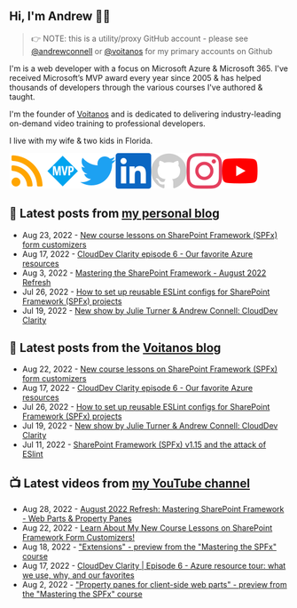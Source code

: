 ## Hi, I'm Andrew 👋🏼

> 👉 NOTE: this is a utility/proxy GitHub account - please see [@andrewconnell](/andrewconnell) or [@voitanos](/voitanos) for my primary accounts on Github

I'm is a web developer with a focus on Microsoft Azure & Microsoft 365. I've received Microsoft’s MVP award every year since 2005 & has helped thousands of developers through the various courses I've authored & taught.

I'm the founder of [Voitanos](https://www.voitanos.io) and is dedicated to delivering industry-leading on-demand video training to professional developers.

I live with my wife & two kids in Florida.

[![](./images/rss.svg)](https://www.andrewconnell.com)[![](./images/mvp.svg)](https://mvp.microsoft.com/en-us/PublicProfile/21083?fullName=Andrew%20Connell)[![](./images/twitter.svg)](https://www.twitter.com/andrewconnell)[![](./images/linkedin.svg)](https://www.linkedin.com/in/andrewconnell)[![](./images/github.svg)](https://www.github.com/andrewconnell)[![](./images/instagram.svg)](https://www.instagram.com/andrewconnell1)[![](./images/youtube.svg)](https://www.youtube.com/voitanosio)

## 📘 Latest posts from [my personal blog](https://www.andrewconnell.com)
<!-- MYBLOG-POST-LIST:START -->
- Aug 23, 2022 - [New course lessons on SharePoint Framework &lpar;SPFx&rpar; form customizers](https://www.andrewconnell.com/blog/mastering-sharepoint-framework-new-course-lessons-list-form-customizer-extensions/)
- Aug 17, 2022 - [CloudDev Clarity episode 6 - Our favorite Azure resources](https://www.andrewconnell.com/blog/clouddev-clarity-episode-006-favorite-azure-resources/)
- Aug 3, 2022 - [Mastering the SharePoint Framework - August 2022 Refresh](https://www.andrewconnell.com/blog/mastering-sharepoint-framework-august-2022-webparts-property-panes/)
- Jul 26, 2022 - [How to set up reusable ESLint configs for SharePoint Framework &lpar;SPFx&rpar; projects](https://www.andrewconnell.com/blog/sharepoint-framework-spfx-reusable-eslint-configurations/)
- Jul 19, 2022 - [New show by Julie Turner &amp; Andrew Connell: CloudDev Clarity](https://www.andrewconnell.com/blog/introducing-new-show-clouddev-clarity/)<!-- MYBLOG-POST-LIST:END -->

## 📙 Latest posts from the [Voitanos blog](https://www.voitanos.io/blog)
<!-- VOITANOSBLOG-POST-LIST:START -->
- Aug 22, 2022 - [New course lessons on SharePoint Framework &lpar;SPFx&rpar; form customizers](https://www.voitanos.io/blog/mastering-sharepoint-framework-new-course-lessons-list-form-customizer-extensions/)
- Aug 17, 2022 - [CloudDev Clarity episode 6 - Our favorite Azure resources](https://www.voitanos.io/blog/clouddev-clarity-episode-006-favorite-azure-resources/)
- Jul 26, 2022 - [How to set up reusable ESLint configs for SharePoint Framework &lpar;SPFx&rpar; projects](https://www.voitanos.io/blog/sharepoint-framework-spfx-reusable-eslint-configurations/)
- Jul 19, 2022 - [New show by Julie Turner &amp; Andrew Connell: CloudDev Clarity](https://www.voitanos.io/blog/introducing-new-show-clouddev-clarity/)
- Jul 11, 2022 - [SharePoint Framework &lpar;SPFx&rpar; v1.15 and the attack of ESlint](https://www.voitanos.io/blog/sharepoint-framework-v1.15-and-the-attack-of-eslint/)<!-- VOITANOSBLOG-POST-LIST:END -->

## 📺 Latest videos from [my YouTube channel](https://www.youtube.com/voitanosio)
<!-- VOITANOSYOUTUBE-POST-LIST:START -->
- Aug 28, 2022 - [August 2022 Refresh: Mastering SharePoint Framework - Web Parts &amp; Property Panes](https://www.youtube.com/watch?v=YlOeD8T15sg)
- Aug 22, 2022 - [Learn About My New Course Lessons on SharePoint Framework Form Customizers!](https://www.youtube.com/watch?v=IAgJ0gYlWTk)
- Aug 18, 2022 - [&quot;Extensions&quot; - preview from the &quot;Mastering the SPFx&quot; course](https://www.youtube.com/watch?v=DfdqZWh2EwA)
- Aug 17, 2022 - [CloudDev Clarity | Episode 6 - Azure resource tour: what we use, why, and our favorites](https://www.youtube.com/watch?v=o7r7-uzFhCc)
- Aug 2, 2022 - [&quot;Property panes for client-side web parts&quot; - preview from the &quot;Mastering the SPFx&quot; course](https://www.youtube.com/watch?v=05gpWMmTIu4)<!-- VOITANOSYOUTUBE-POST-LIST:END -->
